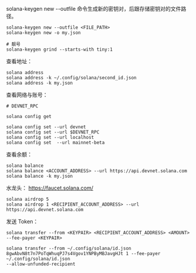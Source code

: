 

solana-keygen new --outfile 命令生成新的密钥对，后跟存储密钥对的文件路径。

```
solana-keygen new --outfile <FILE_PATH>
solana-keygen new -o my.json

# 靓号
solana-keygen grind --starts-with tiny:1

```

查看地址：
```
solana address
solana address -k ~/.config/solana/second_id.json
solana address -k my.json
```

查看网络与账号：

```
# DEVNET_RPC

solana config get

solana config set --url devnet 
solana config set --url $DEVNET_RPC
solana config set --url localhost 
solana config set  --url mainnet-beta
```




查看余额：
```
solana balance
solana balance <ACCOUNT_ADDRESS> --url https://api.devnet.solana.com
solana balance -k my.json
```


水龙头： https://faucet.solana.com/
```
solana airdrop 5
solana airdrop 1 <RECIPIENT_ACCOUNT_ADDRESS> --url https://api.devnet.solana.com
```

发送 Token：

```
solana transfer --from <KEYPAIR> <RECIPIENT_ACCOUNT_ADDRESS> <AMOUNT> --fee-payer <KEYPAIR>

solana transfer --from ~/.config/solana/id.json 8gwAbvN8t7n7PoTqWhuqPJ7s4Vgov1YNPByMBJavgHJt 1 --fee-payer ~/.config/solana/id.json 
--allow-unfunded-recipient
```

